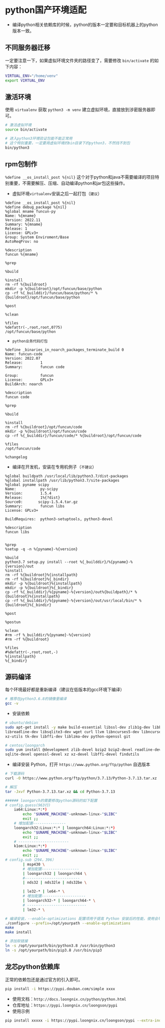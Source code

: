 # python国产环境适配

* 编译python相关依赖库的时候，python的版本一定要和目标机器上的python版本一致。

## 不同服务器迁移

一定要注意一下，如果虚拟环境文件夹的路径变了，需要修改 `bin/activate` 的如下内容：
```bash
VIRTUAL_ENV="/home/venv"
export VIRTUAL_ENV
```

## 激活环境

使用 `virtualenv` 获取 `python3 -m venv` 建立虚拟环境，直接放到涉密服务器即可。

```bash
# 激活虚拟环境
source bin/activate

# 进入python3环境验证包能不能正常用
# 这个特别重要，一定要用虚拟环境的bin目录下的python3，不然找不到包
bin/python3
```
## rpm包制作

`%define __os_install_post %{nil}` 这个对于python和java不需要编译的项目特别重要，不需要解压、压缩、自动编译python和jar包这些操作。

* 虚拟环境`virtualenv`安装之后一起打包（`建议`）

```text
%define __os_install_post %{nil}
%define debug_package %{nil}
%global mname funcun-py
Name: %{mname}
Version: 2022.11
Summary: %{mname}
Release: 1
License: GPLv3+
Group: System Enviroment/Base
AutoReqProv: no

%description
funcun %{mname}

%prep

%build

%install
rm -rf %{buildroot}
mkdir -p %{buildroot}/opt/funcun/base/python
cp -rf %{_builddir}/funcun/base/python/* %{buildroot}/opt/funcun/base/python

%post

%clean

%files
%defattr(-,root,root,0775)
/opt/funcun/base/python
```

* `python业务代码打包`

```text
%define _binaries_in_noarch_packages_terminate_build 0
Name: funcun-code
Version: 2022.07
Release:        1
Summary:        funcun code

Group:          funcun
License:        GPLv3+
BuildArch: noarch

%description
funcun code

%prep

%build

%install
rm -rf %{buildroot}/opt/funcun/code
mkdir -p %{buildroot}/opt/funcun/code
cp -rf %{_builddir}/funcun/code/* %{buildroot}/opt/funcun/code

%files
/opt/funcun/code

%changelog
```

* 编译在开发机，安装在专用机例子（`不建议`）

```
%global buildpath /usr/local/lib/python3.7/dist-packages
%global installpath /usr/lib/python3.7/site-packages
%global pyname scipy
Name:           py-scipy
Version:        1.5.4
Release:        1%{?dist}
Source0:       scipy-1.5.4.tar.gz
Summary:        funcun libs
License: GPLv3+

BuildRequires:  python3-setuptools, python3-devel

%description
funcun libs


%prep
%setup -q -n %{pyname}-%{version}

%build
python3.7 setup.py install --root %{_builddir}/%{pyname}-%{version}/out
%install
rm -rf %{buildroot}%{installpath}
rm -rf %{buildroot}%{_bindir}
mkdir -p %{buildroot}%{installpath}
mkdir -p %{buildroot}%{_bindir}
cp -rf %{_builddir}/%{pyname}-%{version}/out%{buildpath}/* %{buildroot}%{installpath}  
cp -rf %{_builddir}/%{pyname}-%{version}/out/usr/local/bin/* %{buildroot}%{_bindir}

%post

%postun

%clean
#rm -rf %_builddir/%{pyname}-%{version}
#rm -rf %{buildroot}

%files
#%defattr(-,root,root,-)
%{installpath}
%{_bindir}
```


## 源码编译

每个环境最好都是重新编译（建议在低版本的gcc环境下编译）

```bash
# 推荐在python3.6.8的镜像里编译
gcc -v
```

* 安装依赖

```bash
# ubuntu/debian
sudo apt-get install -y make build-essential libssl-dev zlib1g-dev libbz2-dev \
libreadline-dev libsqlite3-dev wget curl llvm libncurses5-dev libncursesw5-dev \
xz-utils tk-dev libffi-dev liblzma-dev python-openssl git

# centos/loongarch
sudo yum install @development zlib-devel bzip2 bzip2-devel readline-devel sqlite \
sqlite-devel openssl-devel xz xz-devel libffi-devel findutils
```

* 编译安装 Python，打开 `https://www.python.org/ftp/python` 自选版本

```bash
# 下载源码
curl -O https://www.python.org/ftp/python/3.7.13/Python-3.7.13.tar.xz

# 解压
tar -Jxvf Python-3.7.13.tar.xz && cd Python-3.7.13

###### loongarch的需要修改python源码的如下配置
# config.guess(963行)
    ia64:Linux:*:*)
        echo "$UNAME_MACHINE"-unknown-linux-"$LIBC"
        exit ;;
    # 增加配置---------------
    loongarch32:Linux:*:* | loongarch64:Linux:*:*)
        echo "$UNAME_MACHINE"-unknown-linux-"$LIBC"
        exit ;;
    # -----------------------
    k1om:Linux:*:*)
        echo "$UNAME_MACHINE"-unknown-linux-"$LIBC"
        exit ;;
# config.sub（294，396）
        | msp430 \
        # 增加配置-----------------
        | loongarch32 | loongarch64 \
        #-------------------------
        | nds32 | nds32le | nds32be \

        | le32-* | le64-* \
        # 增加配置--------------------
        | loongarch32-* | loongarch64-* \
        # ---------------------------
        | lm32-* \

# 编译安装，--enable-optimizations 配置项用于提高 Python 安装后的性能，使用会导致编译速度稍慢
./configure --prefix=/opt/yourpath --enable-optimizations
make
make install

# 添加软链接
ln -s /opt/yourpath/bin/python3.8 /usr/bin/python3
ln -s /opt/yourpath/bin/pip3.8 /usr/bin/pip3
```

## 龙芯python依赖库

正常的依赖包还是通过官方的引入即可。

```bash
pip install -i https://pypi.douban.com/simple xxxx
```

* 使用文档：`http://docs.loongnix.cn/python/python.html`
* 仓库地址：`https://pypi.loongnix.cn/loongson/pypi`
* 使用示例
```bash
pip install xxxxx -i https://pypi.loongnix.cn/loongson/pypi --extra-index-url https://pypi.org/simple
```
